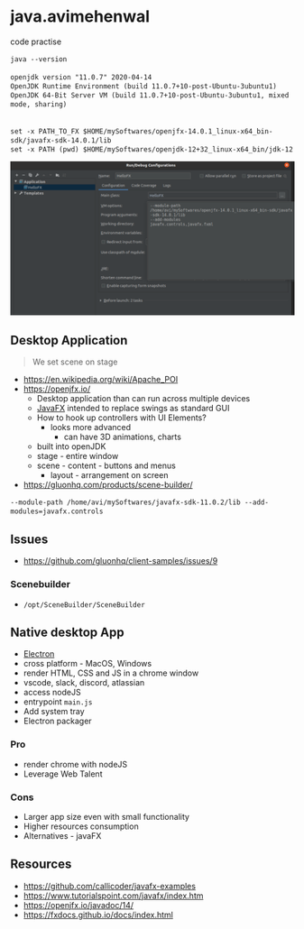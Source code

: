 # java.avimehenwal

code practise

```
java --version

openjdk version "11.0.7" 2020-04-14
OpenJDK Runtime Environment (build 11.0.7+10-post-Ubuntu-3ubuntu1)
OpenJDK 64-Bit Server VM (build 11.0.7+10-post-Ubuntu-3ubuntu1, mixed mode, sharing)


set -x PATH_TO_FX $HOME/mySoftwares/openjfx-14.0.1_linux-x64_bin-sdk/javafx-sdk-14.0.1/lib
set -x PATH (pwd) $HOME/mySoftwares/openjdk-12+32_linux-x64_bin/jdk-12

```

![IntelliJ Run Configuration](intellij.png)

## Desktop Application

> We set scene on stage

* https://en.wikipedia.org/wiki/Apache_POI
* https://openjfx.io/
  * Desktop application than can run across multiple devices
  * [JavaFX](https://en.wikipedia.org/wiki/JavaFX) intended to replace swings as standard GUI
  * How to hook up controllers with UI Elements?
    * looks more advanced
      * can have 3D animations, charts
  * built into openJDK
  * stage - entire window
  * scene - content - buttons and menus
    * layout - arrangement on screen
* https://gluonhq.com/products/scene-builder/

```
--module-path /home/avi/mySoftwares/javafx-sdk-11.0.2/lib --add-modules=javafx.controls
```

## Issues

* https://github.com/gluonhq/client-samples/issues/9


### Scenebuilder

* `/opt/SceneBuilder/SceneBuilder`


## Native desktop App

* [Electron](https://youtu.be/m3OjWNFREJo)
* cross platform - MacOS, Windows
* render HTML, CSS and JS in a chrome window
* vscode, slack, discord, atlassian
* access nodeJS
* entrypoint `main.js`
* Add system tray
* Electron packager


### Pro

* render chrome with nodeJS
* Leverage Web Talent

### Cons

* Larger app size even with small functionality
* Higher resources consumption
* Alternatives - javaFX

## Resources

* https://github.com/callicoder/javafx-examples
* https://www.tutorialspoint.com/javafx/index.htm
* https://openjfx.io/javadoc/14/
* https://fxdocs.github.io/docs/index.html